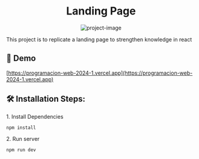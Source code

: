 <h1 align="center" id="title">Landing Page</h1>

<p align="center"><img src="https://socialify.git.ci/Jramirezzz/Programacion-web-2024-1/image?font=Jost&amp;language=1&amp;name=1&amp;owner=1&amp;pattern=Solid&amp;theme=Dark" alt="project-image"></p>

<p id="description">This project is to replicate a landing page to strengthen knowledge in react</p>

<h2>🚀 Demo</h2>

[https://programacion-web-2024-1.vercel.app](https://programacion-web-2024-1.vercel.app)

<h2>🛠️ Installation Steps:</h2>

<p>1. Install Dependencies</p>

```
npm install 
```

<p>2. Run server</p>

```
npm run dev
```

